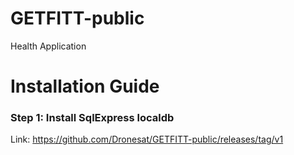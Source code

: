 # GETFITT-public
Health Application

# Installation Guide
### Step 1: Install SqlExpress localdb
Link: https://github.com/Dronesat/GETFITT-public/releases/tag/v1
